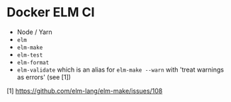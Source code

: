 # Docker ELM CI

* Node / Yarn
* `elm`
* `elm-make`
* `elm-test`
* `elm-format`
* `elm-validate` which is an alias for `elm-make --warn` with 'treat warnings as errors' (see \[1\])

\[1\] https://github.com/elm-lang/elm-make/issues/108
